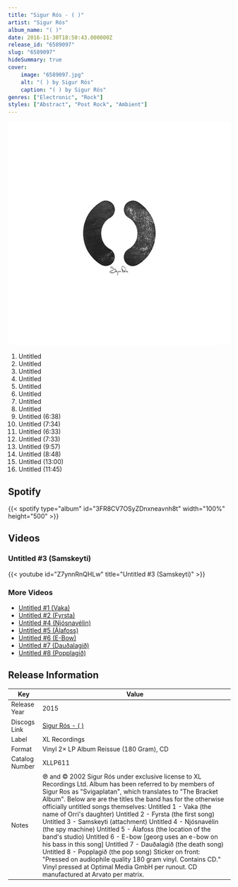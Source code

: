 ```yaml
---
title: "Sigur Rós - ( )"
artist: "Sigur Rós"
album_name: "( )"
date: 2016-11-30T18:50:43.000000Z
release_id: "6589097"
slug: "6589097"
hideSummary: true
cover:
    image: "6589097.jpg"
    alt: "( ) by Sigur Rós"
    caption: "( ) by Sigur Rós"
genres: ["Electronic", "Rock"]
styles: ["Abstract", "Post Rock", "Ambient"]
---
```


![( ) by Sigur Rós](6589097.jpg)

<!-- section break -->

1. Untitled
2. Untitled
3. Untitled
4. Untitled
5. Untitled
6. Untitled
7. Untitled
8. Untitled
9. Untitled (6:38)
10. Untitled (7:34)
11. Untitled (6:33)
12. Untitled (7:33)
13. Untitled (9:57)
14. Untitled (8:48)
15. Untitled (13:00)
16. Untitled (11:45)

<!-- section break -->


## Spotify
{{< spotify type="album" id="3FR8CV7OSyZDnxneavnh8t" width="100%" height="500" >}}



## Videos
### Untitled #3 (Samskeyti)
{{< youtube id="Z7ynnRnQHLw" title="Untitled #3 (Samskeyti)" >}}<br>

### More Videos

- [Untitled #1 (Vaka)](https://www.youtube.com/watch?v=b8ByoWG1iGo)
- [Untitled #2 (Fyrsta)](https://www.youtube.com/watch?v=_AzjHRndmvA)
- [Untitled #4 (Njósnavélin)](https://www.youtube.com/watch?v=Cr5XOZ1uyVE)
- [Untitled #5 (Álafoss)](https://www.youtube.com/watch?v=F9j6GlC1siw)
- [Untitled #6 (E-Bow)](https://www.youtube.com/watch?v=WbdT259GLX8)
- [Untitled #7 (Dauðalagið)](https://www.youtube.com/watch?v=yY4uo9yC7v8)
- [Untitled #8 (Popplagið)](https://www.youtube.com/watch?v=kwNF5tDQVGk)


## Release Information
|  Key           | Value                                                |
| ---------------| ---------------------------------------------------- |
| Release Year   | 2015                                   |
| Discogs Link   | [Sigur Rós - ( )](https://www.discogs.com/release/6589097-Sigur-R%C3%B3s--) |
| Label          | XL Recordings |
| Format         | Vinyl 2× LP Album Reissue (180 Gram), CD |
| Catalog Number | XLLP611 |
| Notes | ℗ and © 2002 Sigur Rós under exclusive license to XL Recordings Ltd.  Album has been referred to by members of Sigur Ros as "Svigaplatan", which translates to "The Bracket Album". Below are are the titles the band has for the otherwise officially untitled songs themselves:   Untitled 1 - Vaka (the name of Orri's daughter)  Untitled 2 - Fyrsta (the first song)  Untitled 3 - Samskeyti (attachment)  Untitled 4 - Njósnavélin (the spy machine)  Untitled 5 - Álafoss (the location of the band's studio)  Untitled 6 - E-bow [georg uses an e-bow on his bass in this song]  Untitled 7 - Dauðalagið (the death song)  Untitled 8 - Popplagið (the pop song)  Sticker on front:  "Pressed on audiophile quality 180 gram vinyl. Contains CD." Vinyl pressed at Optimal Media GmbH per runout. CD manufactured at Arvato per matrix.  |